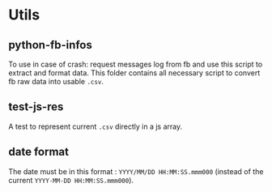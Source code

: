 # Utils

## python-fb-infos

To use in case of crash: request messages log from fb and use this script to extract and format data.
This folder contains all necessary script to convert fb raw data into usable `.csv`.

## test-js-res

A test to represent current `.csv` directly in a js array.

## date format

The date must be in this format : `YYYY/MM/DD HH:MM:SS.mmm000` (instead of the current `YYYY-MM-DD HH:MM:SS.mmm000`).